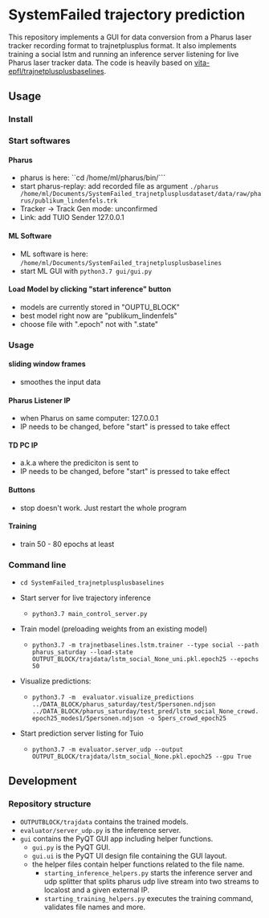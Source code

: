 SystemFailed trajectory prediction
================================================

This repository implements a GUI for data conversion from a Pharus laser tracker recording format to trajnetplusplus format. It also implements training a social lstm and running an inference server listening for live Pharus laser tracker data. The code is heavily based on [vita-epfl/trajnetplusplusbaselines](https://github.com/vita-epfl/trajnetplusplusbaselines).

## Usage

### Install

### Start softwares
#### Pharus
- pharus is here: ``cd /home/ml/pharus/bin/```
- start pharus-replay: add recorded file as argument ``./pharus /home/ml/Documents/SystemFailed_trajnetplusplusdataset/data/raw/pharus/publikum_lindenfels.trk``
- Tracker -> Track Gen mode: unconfirmed
- Link: add TUIO Sender 127.0.0.1
#### ML Software
- ML software is here: ``/home/ml/Documents/SystemFailed_trajnetplusplusbaselines``
- start ML GUI with ``python3.7 gui/gui.py``
#### Load Model by clicking "start inference" button
- models are currently stored in "OUPTU_BLOCK"
- best model right now are "publikum_lindenfels"
- choose file with ".epoch" not with ".state"

### Usage
#### sliding window frames
- smoothes the input data 
#### Pharus Listener IP 
- when Pharus on same computer: 127.0.0.1
- IP needs to be changed, before "start" is pressed to take effect
#### TD PC IP
- a.k.a where the prediciton is sent to
- IP needs to be changed, before "start" is pressed to take effect
#### Buttons
- stop doesn't work. Just restart the whole program
#### Training
- train 50 - 80 epochs at least


### Command line

- ``cd SystemFailed_trajnetplusplusbaselines``

- Start server for live trajectory inference
    - ``python3.7 main_control_server.py``
    
- Train model (preloading weights from an existing model)
    - ``python3.7 -m trajnetbaselines.lstm.trainer --type social --path pharus_saturday --load-state OUTPUT_BLOCK/trajdata/lstm_social_None_uni.pkl.epoch25 --epochs 50``

- Visualize predictions:
   - ``python3.7 -m  evaluator.visualize_predictions ../DATA_BLOCK/pharus_saturday/test/5personen.ndjson ../DATA_BLOCK/pharus_saturday/test_pred/lstm_social_None_crowd.epoch25_modes1/5personen.ndjson -o 5pers_crowd_epoch25``

- Start prediction server listing for Tuio
   - ``python3.7 -m evaluator.server_udp --output OUTPUT_BLOCK/trajdata/lstm_social_None.pkl.epoch25 --gpu True``

## Development

### Repository structure

 - `OUTPUTBLOCK/trajdata` contains the trained models.
 - `evaluator/server_udp.py` is the inference server.
 - `gui` contains the PyQT GUI app including helper functions.
   - `gui.py` is the PyQT GUI.
   - `gui.ui` is the PyQT UI design file containing the GUI layout.
   - the helper files contain helper functions related to the file name.
     - `starting_inference_helpers.py` starts the inference server and udp splitter that splits pharus udp live stream into two streams to localost and a given external IP.
     - `starting_training_helpers.py` executes the training command, validates file names and more.
